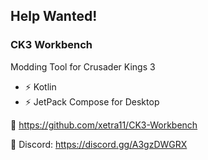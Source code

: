 ## Help Wanted!

### CK3 Workbench
Modding Tool for Crusader Kings 3

- ⚡ Kotlin
- ⚡ JetPack Compose for Desktop

🌱 https://github.com/xetra11/CK3-Workbench

💬 Discord: https://discord.gg/A3gzDWGRX

<!--
**xetra11/xetra11** is a ✨ _special_ ✨ repository because its `README.md` (this file) appears on your GitHub profile.

Here are some ideas to get you started:

- 🔭 I’m currently working on ...
- 🌱 I’m currently learning ...
- 👯 I’m looking to collaborate on ...
- 🤔 I’m looking for help with ...
- 💬 Ask me about ...
- 📫 How to reach me: ...
- 😄 Pronouns: ...
- ⚡ Fun fact: ...
-->
